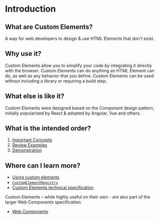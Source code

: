 # Introduction

## What are Custom Elements?

A way for web developers to design & use HTML Elements that don't exist.

## Why use it?

Custom Elements allow you to simplify your code by integrating it directly with the browser. Custom Elements can do anything an HTML Element can do, as well as any behavior that you define. Custom Elements can be used without including a library or requiring a build step.

## What else is like it?

Custom Elements were designed based on the Component design pattern, initially popularized by React & adopted by Angular, Vue and others.

## What is the intended order?

1.  [Important Concepts](concepts.md)
2.  [Review Examples](examples/README.md)
3.  [Demonstration](demo/index.html)

## Where can I learn more?

- [Using custom elements](https://developer.mozilla.org/en-US/docs/Web/Web_Components/Using_custom_elements)
- [`CustomElementRegistry`](https://developer.mozilla.org/en-US/docs/Web/API/CustomElementRegistry)
- [Custom Elements technical specification](https://html.spec.whatwg.org/multipage/custom-elements.html)

Custom Elements – while highly useful on their own - are also part of the larger Web Components specification:

- [Web Components](https://developer.mozilla.org/en-US/docs/Web/Web_Components)
